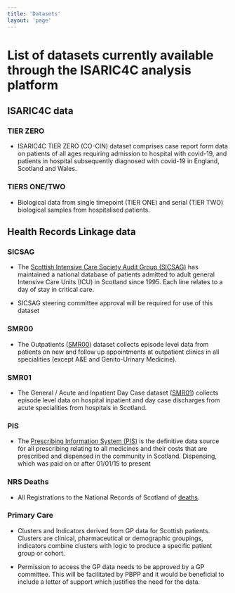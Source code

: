 ```yaml
---
title: 'Datasets'
layout: 'page'
---
```


# List of datasets currently available through the ISARIC4C analysis platform

## ISARIC4C data

### TIER ZERO

-	ISARIC4C TIER ZERO (CO-CIN) dataset comprises case report form data on patients of all ages requiring admission to hospital with covid-19, and patients in hospital subsequently diagnosed with covid-19 in England, Scotland and Wales.

### TIERS ONE/TWO

- Biological data from single timepoint (TIER ONE) and serial (TIER TWO) biological samples from hospitalised patients.

## Health Records Linkage data

### SICSAG

-	The [Scottish Intensive Care Society Audit Group (SICSAG)](https://www.isdscotland.org/Health-Topics/Scottish-Healthcare-Audits/Scottish-Intensive-Care-Society-Audit-Group/) has maintained a national database of patients admitted to adult general Intensive Care Units (ICU) in Scotland since 1995. Each line relates to a day of stay in critical care.

-	SICSAG steering committee approval will be required for use of this dataset

### SMR00

-	The Outpatients ([SMR00](https://www.ndc.scot.nhs.uk/National-Datasets/data.asp?ID=1&SubID=4)) dataset collects episode level data from patients on new and follow up appointments at outpatient clinics in all specialities (except A&E and Genito-Urinary Medicine).

### SMR01

-	The General / Acute and Inpatient Day Case dataset ([SMR01](https://www.ndc.scot.nhs.uk/National-Datasets/data.asp?ID=1&SubID=5)) collects episode level data on hospital inpatient and day case discharges from acute specialities from hospitals in Scotland.

### PIS

-	The [Prescribing Information System (PIS)](https://www.isdscotland.org/health-topics/prescribing-and-medicines/_docs/Open_Data_Glossary_of_Terms.pdf?1) is the definitive data source for all prescribing relating to all medicines and their costs that are prescribed and dispensed in the community in Scotland. Dispensing, which was paid on or after 01/01/15 to present

### NRS Deaths

-	All Registrations to the National Records of Scotland of [deaths](https://www.ndc.scot.nhs.uk/National-Datasets/data.asp?ID=3&SubID=13 ).

### Primary Care

-	Clusters and Indicators derived from GP data for Scottish patients. Clusters are clinical, pharmaceutical or demographic groupings, indicators combine clusters with logic to produce a specific patient group or cohort.

-	Permission to access the GP data needs to be approved by a GP committee. This will be facilitated by PBPP and it would be beneficial to include a letter of support which justifies the need for the data.
